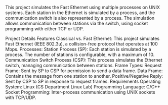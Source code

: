 This project simulates the Fast Ethernet using multiple processes on UNIX systems. Each station in the Ethernet is simulated by a process, and the communication switch is also represented by a process. The simulation allows communication between stations via the switch, using socket programming with either TCP or UDP.

Project Details
Features
Classical vs. Fast Ethernet: This project simulates Fast Ethernet (IEEE 802.3u), a collision-free protocol that operates at 100 Mbps.
Processes:
Station Process (SP): Each station is simulated by a process. The number of stations is configurable, with a maximum of 10.
Communication Switch Process (CSP): This process simulates the Ethernet switch, managing communication between stations.
Frame Types:
Request Frame: Sent by SP to CSP for permission to send a data frame.
Data Frame: Contains the message from one station to another.
Positive/Negative Reply: Sent by CSP to SP in response to request frames.
Requirements
Operating System: Linux (CS Department Linux Lab)
Programming Language: C/C++
Socket Programming: Inter-process communication using UNIX sockets with TCP/UDP.
